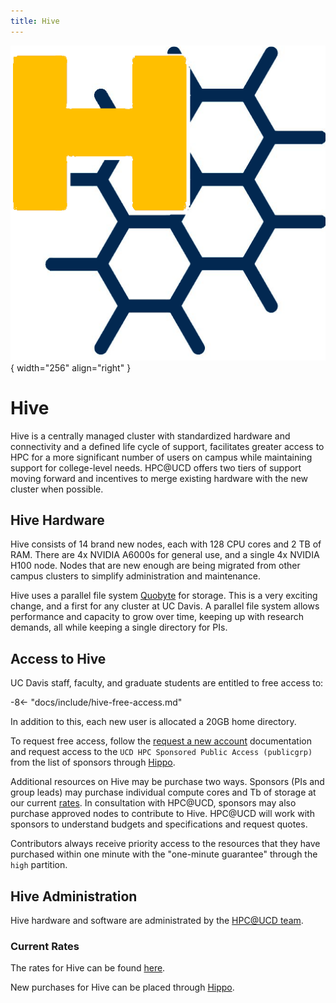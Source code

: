 ```yaml
---
title: Hive
---
```


![Hive Logo](../assets/hive-icon.png){ width="256" align="right" }

# Hive

Hive is a centrally managed cluster with standardized hardware and connectivity and a defined life cycle of support,
facilitates greater access to HPC for a more significant number of users on campus while maintaining support for
college-level needs. HPC@UCD offers two tiers of support moving forward and incentives to merge existing hardware with
the new cluster when possible.

## Hive Hardware

Hive consists of 14 brand new nodes, each with 128 CPU cores and 2 TB of RAM. There are 4x NVIDIA A6000s for general
use, and a single 4x NVIDIA H100 node. Nodes that are new enough are being migrated from other campus clusters to
simplify administration and maintenance.

Hive uses a parallel file system [Quobyte](https://www.quobyte.com) for storage. This is a very exciting change, and a
first for any cluster at UC Davis. A parallel file system allows performance and capacity to grow over time, keeping up
with research demands, all while keeping a single directory for PIs.

## Access to Hive

UC Davis staff, faculty, and graduate students are entitled to free access to:

-8<- "docs/include/hive-free-access.md"

In addition to this, each new user is allocated a 20GB home directory.

To request free access, follow the [request a new account](/account-requests/#how-to-request-a-new-account-on-a-cluster)
documentation and request access to the `UCD HPC Sponsored Public Access (publicgrp)` from the list of sponsors through
[Hippo](https://hippo.ucdavis.edu/Hive/myaccount).

Additional resources on Hive may be purchase two ways. Sponsors (PIs and group leads) may purchase individual compute cores and Tb of storage at our current [rates](https://hpc.ucdavis.edu/rates#hive). In consultation with HPC@UCD, sponsors may also purchase approved nodes to contribute to Hive. HPC@UCD will work with sponsors to understand budgets and specifications and request quotes.

Contributors always receive priority access to the resources that they have purchased within one minute with the
"one-minute guarantee" through the `high` partition.

## Hive Administration

Hive hardware and software are administrated by the [HPC@UCD team](https://hpc.ucdavis.edu/people).

### Current Rates

The rates for Hive can be found [here](https://hpc.ucdavis.edu/rates#hive).

New purchases for Hive can be placed through [Hippo](https://hippo.ucdavis.edu/Hive/product/index).
